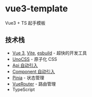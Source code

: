 # vue3-template

Vue3 + TS 起手模板

## 技术栈

- [Vue 3](https://github.com/vuejs/core), [Vite](https://github.com/vitejs/vite), [esbuild](https://github.com/evanw/esbuild) - 超快的开发工具
- [UnoCSS](https://github.com/antfu/unocss) - 原子化 CSS
- [Api 自动引入](https://github.com/antfu/unplugin-auto-import)
- [Component 自动引入](https://github.com/antfu/unplugin-vue-components)
- [Pinia](https://github.com/vuejs/pinia) - 状态管理
- [VueRouter](https://github.com/vuejs/router) - 路由管理
- TypeScript